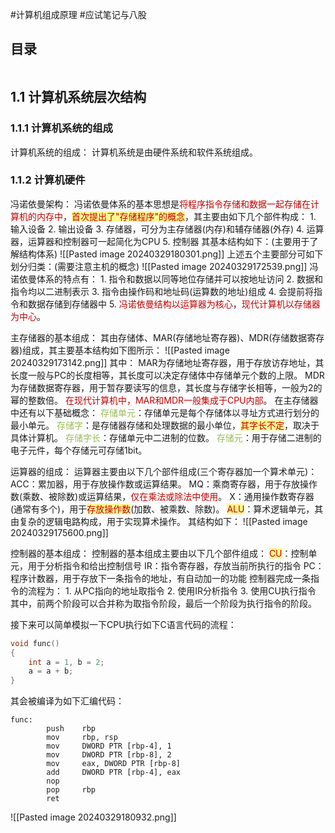 #计算机组成原理 #应试笔记与八股 

## 目录

```toc
```

## 1.1 计算机系统层次结构

### 1.1.1 计算机系统的组成

计算机系统的组成：
	计算机系统是由硬件系统和软件系统组成。

### 1.1.2  计算机硬件

冯诺依曼架构：
	冯诺依曼体系的基本思想是<font color="#c00000">将程序指令存储和数据一起存储在计算机的内存中</font>，<span style="background:#fff88f"><font color="#c00000">首次提出了"存储程序"的概念</font></span>，其主要由如下几个部件构成：
	1. 输入设备
	2. 输出设备
	3. 存储器，可分为主存储器(内存)和辅存储器(外存)
	4. 运算器，运算器和控制器可一起简化为CPU
	5. 控制器
	其基本结构如下：(主要用于了解结构体系)
		![[Pasted image 20240329180301.png]]
	上述五个主要部分可如下划分归类：(需要注意主机的概念)
		![[Pasted image 20240329172539.png]]
	冯诺依曼体系的特点有：
	1. 指令和数据以同等地位存储并可以按地址访问
	2. 数据和指令均以二进制表示
	3. 指令由操作码和地址码(运算数的地址)组成
	4. 会提前将指令和数据存储到存储器中
	5. <font color="#c00000">冯诺依曼结构以运算器为核心</font>，<font color="#c00000">现代计算机以存储器为中心</font>。

主存储器的基本组成：
	其由存储体、MAR(存储地址寄存器)、MDR(存储数据寄存器)组成，其主要基本结构如下图所示：
	![[Pasted image 20240329173142.png]]
	其中：
		MAR为存储地址寄存器，用于存放访存地址，其长度一般与PC的长度相等，其长度可以决定存储体中存储单元个数的上限。
		MDR为存储数据寄存器，用于暂存要读写的信息，其长度与存储字长相等，一般为2的幂的整数倍。
		<font color="#c00000">在现代计算机中，MAR和MDR一般集成于CPU内部</font>。
	在主存储器中还有以下基础概念：
		<font color="#9bbb59">存储单元</font>：存储单元是每个存储体以寻址方式进行划分的最小单元。
		<font color="#9bbb59">存储字</font>：是存储器存储和处理数据的最小单位，<span style="background:#fff88f"><font color="#c00000">其字长不定</font></span>，取决于具体计算机。
		<font color="#9bbb59">存储字长</font>：存储单元中二进制的位数。
		<font color="#9bbb59">存储元</font>：用于存储二进制的电子元件，每个存储元可存储1bit。

运算器的组成：
	运算器主要由以下几个部件组成(三个寄存器加一个算术单元)：
		ACC：累加器，用于存放操作数或运算结果。
		MQ：乘商寄存器，用于存放操作数(乘数、被除数)或运算结果，<font color="#c00000">仅在乘法或除法中使用</font>。
		X：通用操作数寄存器(通常有多个)，用于<span style="background:#fff88f"><font color="#c00000">存放操作数</font></span>(加数、被乘数、除数)。
		<span style="background:#fff88f"><font color="#c00000">ALU</font></span>：算术逻辑单元，其由复杂的逻辑电路构成，用于实现算术操作。
	其结构如下：
		![[Pasted image 20240329175600.png]]

控制器的基本组成：
	控制器的基本组成主要由以下几个部件组成：
		<span style="background:#fff88f"><font color="#c00000">CU</font></span>：控制单元，用于分析指令和给出控制信号
		IR：指令寄存器，存放当前所执行的指令
		PC：程序计数器，用于存放下一条指令的地址，有自动加一的功能
	控制器完成一条指令的流程为：
	1. 从PC指向的地址取指令
	2. 使用IR分析指令
	3. 使用CU执行指令
	其中，前两个阶段可以合并称为取指令阶段，最后一个阶段为执行指令的阶段。

接下来可以简单模拟一下CPU执行如下C语言代码的流程：
```C
void func()
{
    int a = 1, b = 2;
    a = a + b;
}
```

其会被编译为如下汇编代码：
```ASM
func:
        push    rbp
        mov     rbp, rsp
        mov     DWORD PTR [rbp-4], 1
        mov     DWORD PTR [rbp-8], 2
        mov     eax, DWORD PTR [rbp-8]
        add     DWORD PTR [rbp-4], eax
        nop
        pop     rbp
        ret
```


![[Pasted image 20240329180932.png]]

